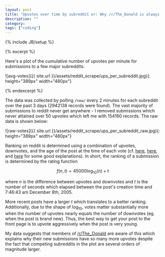 ```yaml
---
layout: post
title: "Upvotes over time by subreddit or: Why /r/The_Donald is always on the front page"
description: ""
category:
tags: ["coding"]
---
```


{% include JB/setup %}

{% excerpt %}

Here's a plot of the cumulative number of upvotes per minute for submissions to a few major subreddits:

![avg-votes]({{ site.url }}/assets/reddit_scrape/ups_per_subreddit.jpg){: height="389px" width="480px"}

{% endexcerpt %}

The data was collected by polling `/new/` every 2 minutes for each subreddit over the past 3 days (2942138 records were found). The vast majority of submissions to reddit never get anywhere - I removed submissions which never attained over 50 upvotes which left me with 154160 records. The raw data is shown below:

![raw-votes]({{ site.url }}/assets/reddit_scrape/ups_per_subreddit_raw.jpg){: height="389px" width="480px"}

Ranking on reddit is determined using a combination of upvotes, downvotes, and the age of the post at the time of each vote (cf. [here](https://medium.com/hacking-and-gonzo/how-reddit-ranking-algorithms-work-ef111e33d0d9#.2t9s2cn3k), [here](http://scienceblogs.com/builtonfacts/2013/01/16/the-mathematics-of-reddit-rankings-or-how-upvotes-are-time-travel/), and [here](https://web.archive.org/web/20160407110929/http://www.redditblog.com/2009/10/reddits-new-comment-sorting-system.html) for some good explanations). In short, the ranking of a submission is determined by the rating function

$$
\begin{equation*}
f(n,t) = 45000\log_{10}(n) + t
\end{equation*}
$$

where $n$ is the difference between upvotes and downvotes and $t$ is the number of seconds which elapsed between the post's creation time and 7:46:43 am December 8th, 2005.

More recent posts have a larger $t$ which translates to a better ranking. Additionally, due to the shape of $\log_{10}$, votes matter substantially more when the number of upvotes nearly equals the number of downvotes (eg. when the post is brand new). Thus, the best way to get your post to the front page is to upvote aggressively when the post is very young.

My data suggests that members of [/r/The_Donald](https://www.reddit.com/r/The_Donald/comments/4oo3up/the_new_algorithm_is_a_totally_impartial_and_fair/) are aware of this which explains why their new submissions have so many more upvotes despite the fact that competing subreddits in the plot are several orders of magnitude larger.
